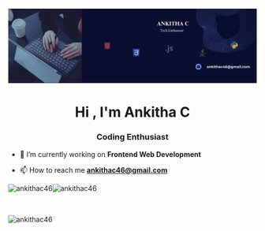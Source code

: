 ![logo](https://github.com/AnkithaC46/AnkithaC46/blob/main/Navy%20Geometric%20Technology%20LinkedIn%20Banner%20(2).png)
<h1 align="center">Hi , I'm Ankitha C</h1>
<h3 align="center">Coding Enthusiast</h3>


- 🔭 I’m currently working on **Frontend Web Development**



- 📫 How to reach me **ankithac46@gmail.com**


<div><img align="left" src="https://github-readme-stats.vercel.app/api/top-langs?username=ankithac46&show_icons=true&locale=en&layout=compact" alt="ankithac46" /></div>

<p>&nbsp;<img align="left" src="https://github-readme-stats.vercel.app/api?username=ankithac46&show_icons=true&locale=en" alt="ankithac46" /></p><br>

<p><img align="center" src="https://github-readme-streak-stats.herokuapp.com/?user=ankithac46&" alt="ankithac46" /></p>

